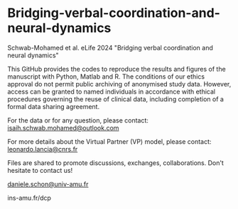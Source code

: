# Bridging-verbal-coordination-and-neural-dynamics

Schwab-Mohamed et al. eLife 2024 "Bridging verbal coordination and neural dynamics"

This GitHub provides the codes to reproduce the results and figures of the manuscript with Python, Matlab and R. The conditions of our ethics approval do not permit public archiving of anonymised study data.
However, access can be granted to named individuals in accordance with ethical procedures governing the reuse of clinical data, including completion of a formal data sharing agreement.

For the data or for any question, please contact: isaih.schwab.mohamed@outlook.com

For more details about the Virtual Partner (VP) model, please  contact: leonardo.lancia@cnrs.fr

Files are shared to promote discussions, exchanges, collaborations. Don't hesitate to contact us!

daniele.schon@univ-amu.fr

ins-amu.fr/dcp

